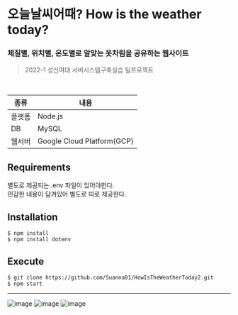 </br>

# 오늘날씨어때? How is the weather today?

<h3>체질별, 위치별, 온도별로 알맞는 옷차림을 공유하는 웹사이트</h3>

> 2022-1 성신여대 서버시스템구축실습 팀프로젝트

</br>

|종류|내용|
|------|---|
|플랫폼|Node.js|
|DB|MySQL|
|웹서버|Google Cloud Platform(GCP)|

<h2>Requirements</h2>
별도로 제공되는 .env 파일이 있어야한다. </br>
민감한 내용이 담겨있어 별도로 따로 제공한다.

<h2>Installation </h2>

```
$ npm install
$ npm install dotenv
```

<h2>Execute</h2>

```
$ git clone https://github.com/Suanna01/HowIsTheWeatherToday2.git
$ npm start
```

***

![image](https://user-images.githubusercontent.com/86403488/173384508-909ccbaf-9aa6-4bb7-80cb-55745dfb1b0e.png)
![image](https://user-images.githubusercontent.com/86403488/173384544-79fa1594-0eb3-4aa1-978b-e5e3477e512b.png)
![image](https://user-images.githubusercontent.com/86403488/173384578-1bda9b97-b14c-4844-8c29-e2f59bbd47f9.png)
